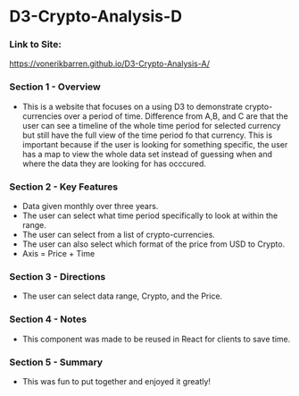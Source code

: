 # D3-Crypto-Analysis-D

### Link to Site:
https://vonerikbarren.github.io/D3-Crypto-Analysis-A/

### Section 1 - Overview 
- This is a website that focuses on a using D3 to demonstrate crypto-currencies over a period of time. 
  Difference from A,B, and C are that the user can see a timeline of the whole time period for selected 
  currency but still have the full view of the time period fo that currency. This is important because if the user is
  looking for something specific, the user has a map to view the whole data set instead of guessing when and where 
  the data they are looking for has occcured.

### Section 2 - Key Features
- Data given monthly over three years. 
- The user can select what time period specifically to look at within the range. 
- The user can select from a list of crypto-currencies.
- The user can also select which format of the price from USD to Crypto.
- Axis = Price + Time


### Section 3 - Directions
- The user can select data range, Crypto, and the Price.


### Section 4 - Notes 
- This component was made to be reused in React for clients to save time.


### Section 5 - Summary 
- This was fun to put together and enjoyed it greatly! 